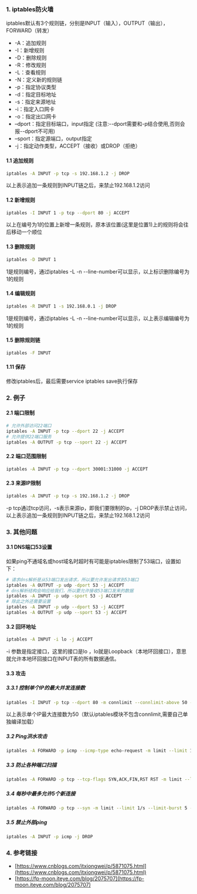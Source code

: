 ### 1. iptables防火墙

iptables默认有3个规则链，分别是INPUT（输入），OUTPUT（输出），FORWARD（转发）

- -A：追加规则
- -I：新增规则
- -D：删除规则
- -R：修改规则
- -L：查看规则
- -N：定义新的规则链
- -p：指定协议类型 
- -d：指定目标地址 
- -s：指定来源地址
- -i：指定入口网卡
- -o：指定出口网卡
- –dport：指定目标端口，input指定 (注意:--dport需要和-p结合使用,否则会报--dport不可用)
- –sport：指定源端口，output指定
- -j：指定动作类型，ACCEPT（接收）或DROP（拒绝）

#### 1.1 追加规则
```bash
iptables -A INPUT -p tcp -s 192.168.1.2 -j DROP
```
以上表示追加一条规则到INPUT链之后，来禁止192.168.1.2访问  

#### 1.2 新增规则
```bash
iptables -I INPUT 1 -p tcp --dport 80 -j ACCEPT
```
以上在编号为1的位置上新增一条规则，原本该位置(这里是位置1)上的规则将会往后移动一个顺位

#### 1.3 删除规则
```bash
iptables -D INPUT 1
```
1是规则编号，通过iptables -L -n --line-number可以显示，以上标识删除编号为1的规则

#### 1.4 编辑规则
```bash
iptables -R INPUT 1 -s 192.168.0.1 -j DROP
```
1是规则编号，通过iptables -L -n --line-number可以显示，以上表示编辑编号为1的规则

#### 1.5 删除规则链
```bash
iptables -F INPUT
```

#### 1.11 保存
修改iptables后，最后需要service iptables save执行保存

### 2. 例子
#### 2.1 端口限制
```bash
# 允许外部访问22端口
iptables -A INPUT -p tcp --dport 22 -j ACCEPT 
# 允许提供22端口服务
iptables -A OUTPUT -p tcp --sport 22 -j ACCEPT 	
```

#### 2.2 端口范围限制
```bash
iptables -A INPUT -p tcp --dport 30001:31000 -j ACCEPT
```

#### 2.3 来源IP限制
```bash
iptables -A INPUT -p tcp -s 192.168.1.2 -j DROP
```
-p tcp通过tcp访问，-s表示来源ip，即我们要限制的ip，-j DROP表示禁止访问，以上表示追加一条规则到INPUT链之后，来禁止192.168.1.2访问 

### 3. 其他问题
#### 3.1 DNS端口53设置
如果ping不通域名或host域名时超时有可能是iptables限制了53端口，设置如下：
```bash
# 请求dns解析是从53端口发出请求，所以要允许发出请求到53端口
iptables -A OUTPUT -p udp -dport 53 -j ACCEPT
# dns解析结构会响应给我们，所以要允许接收53端口发来的数据
iptables -A INPUT -p udp -sport 53 -j ACCEPT
# 除此之外还需要设置
iptables -A INPUT -p udp --dport 53 -j ACCEPT
iptables -A OUTPUT -p udp --sport 53 -j ACCEPT
```

#### 3.2 回环地址
```bash
iptables -A INPUT -i lo -j ACCEPT
```
-i 参数是指定接口，这里的接口是lo ，lo就是Loopback（本地环回接口），意思就允许本地环回接口在INPUT表的所有数据通信。

#### 3.3 攻击
##### 3.3.1 控制单个IP的最大并发连接数
```bash
iptables -I INPUT -p tcp --dport 80 -m connlimit --connlimit-above 50 -j REJECT 
```
以上表示单个IP最大连接数为50（默认iptables模块不包含connlimit,需要自己单独编译加载）

##### 3.2 Ping洪水攻击 
```bash
iptables -A FORWARD -p icmp --icmp-type echo-request -m limit --limit 1/s -j ACCEPT 
```

##### 3.3 防止各种端口扫描 
```bash
iptables -A FORWARD -p tcp --tcp-flags SYN,ACK,FIN,RST RST -m limit --limit 1/s -j ACCEPT 
```

##### 3.4 每秒中最多允许5个新连接 
```bash
iptables -A FORWARD -p tcp --syn -m limit --limit 1/s --limit-burst 5 -j ACCEPT 
```

##### 3.5 禁止外部ping
```bash
iptables -A INPUT -p icmp -j DROP 
```

### 4. 参考链接
- [https://www.cnblogs.com/itxiongwei/p/5871075.html](https://www.cnblogs.com/itxiongwei/p/5871075.html)
- [https://fp-moon.iteye.com/blog/2075707](https://fp-moon.iteye.com/blog/2075707)